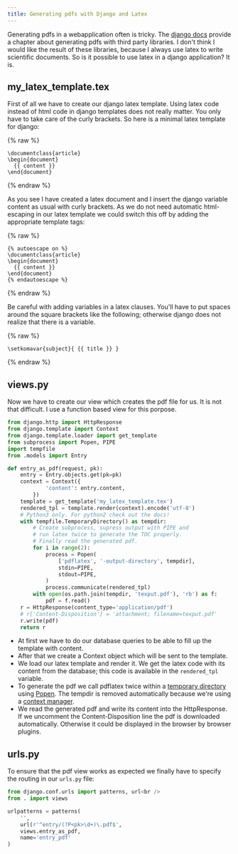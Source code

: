 ```yaml
---
title: Generating pdfs with Django and Latex
---
```


Generating pdfs in a webapplication often is tricky. The [django docs][1]
provide a chapter about generating pdfs with third party libraries. I don't
think I would like the result of these libraries, because I always use latex to
write scientific documents. So is it possible to use latex in a django
application? It is.

[1]: https://docs.djangoproject.com/en/1.7/howto/outputting-pdf/

## my\_latex\_template.tex

First of all we have to create our django latex template. Using latex code
instead of html code in django templates does not really matter. You only have
to take care of the curly brackets. So here is a minimal latex template for
django:

{% raw %}
```text
\documentclass{article}
\begin{document}
  {{ content }}
\end{document}
```
{% endraw %}

As you see I have created a latex document and I insert the django variable
content as usual with curly brackets. As we do not need automatic html-escaping
in our latex template we could switch this off by adding the appropriate
template tags:

{% raw %}
```
{% autoescape on %}
\documentclass{article}
\begin{document}
  {{ content }}
\end{document}
{% endautoescape %}
```
{% endraw %}

Be careful with adding variables in a latex clauses. You'll have to put spaces
around the square brackets like the following; otherwise django does not realize
that there is a variable.

{% raw %}
```
\setkomavar{subject}{ {{ title }} }
```
{% endraw %}

## views.py

Now we have to create our view which creates the pdf file for us. It is not that
difficult. I use a function based view for this porpose.

```python
from django.http import HttpResponse
from django.template import Context
from django.template.loader import get_template
from subprocess import Popen, PIPE
import tempfile
from .models import Entry

def entry_as_pdf(request, pk):
    entry = Entry.objects.get(pk=pk)
    context = Context({
            'content': entry.content,
        })
    template = get_template('my_latex_template.tex')
    rendered_tpl = template.render(context).encode('utf-8')
    # Python3 only. For python2 check out the docs!
    with tempfile.TemporaryDirectory() as tempdir:
        # Create subprocess, supress output with PIPE and
        # run latex twice to generate the TOC properly.
        # Finally read the generated pdf.
        for i in range(2):
            process = Popen(
                ['pdflatex', '-output-directory', tempdir],
                stdin=PIPE,
                stdout=PIPE,
            )
            process.communicate(rendered_tpl)
        with open(os.path.join(tempdir, 'texput.pdf'), 'rb') as f:
            pdf = f.read()
    r = HttpResponse(content_type='application/pdf')
    # r['Content-Disposition'] = 'attachment; filename=texput.pdf'
    r.write(pdf)
    return r
```

* At first we have to do our database queries to be able to fill up the template
  with content.
* After that we create a Context object which will be sent to the template.
* We load our latex template and render it. We get the latex code with its
  content from the database; this code is available in the `rendered_tpl`
  variable.
* To generate the pdf we call pdflatex twice within a [temporary directory][2]
  using [Popen][3]. The tempdir is removed automatically because we're using a
  [context manager][4].
* We read the generated pdf and write its content into the HttpResponse. If we
  uncomment the Content-Disposition line the pdf is downloaded automatically.
  Otherwise it could be displayed in the browser by browser plugins.

[2]: https://docs.python.org/3.4/library/tempfile.html?highlight=tempdir#tempfile.TemporaryDirectory
[3]: https://docs.python.org/3.4/library/subprocess.html#popen-constructor
[4]: https://docs.python.org/3.4/reference/datamodel.html#context-managers

## urls.py

To ensure that the pdf view works as expected we finally have to specify the
routing in our `urls.py` file:

```python
from django.conf.urls import patterns, url<br />
from . import views

urlpatterns = patterns(
    '',
    url(r'^entry/(?P<pk>\d+)\.pdf$',
    views.entry_as_pdf,
    name='entry_pdf'
)
```
